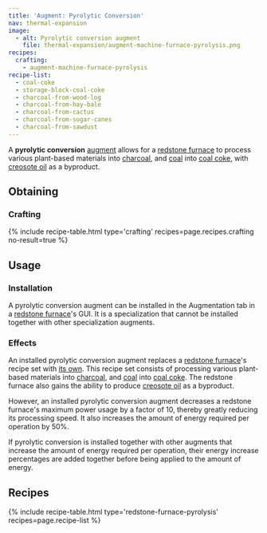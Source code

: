 ```yaml
---
title: 'Augment: Pyrolytic Conversion'
nav: thermal-expansion
image:
  - alt: Pyrolytic conversion augment
    file: thermal-expansion/augment-machine-furnace-pyrolysis.png
recipes:
  crafting:
    - augment-machine-furnace-pyrolysis
recipe-list:
  - coal-coke
  - storage-block-coal-coke
  - charcoal-from-wood-log
  - charcoal-from-hay-bale
  - charcoal-from-cactus
  - charcoal-from-sugar-canes
  - charcoal-from-sawdust
---
```


A **pyrolytic conversion** [augment](/docs/augments/) allows for a [redstone
furnace](/docs/redstone-furnace/) to process various plant-based materials into
[charcoal](https://minecraft.gamepedia.com/Charcoal), and
[coal](https://minecraft.gamepedia.com/Coal) into [coal coke](/docs/coal-coke/),
with [creosote oil](/docs/creosote-oil/) as a byproduct.


Obtaining
---------

### Crafting
{% include recipe-table.html type='crafting' recipes=page.recipes.crafting no-result=true %}


Usage
-----

### Installation
A pyrolytic conversion augment can be installed in the Augmentation tab in a
[redstone furnace](/docs/redstone-furnace/)'s GUI. It is a specialization that
cannot be installed together with other specialization augments.

### Effects
An installed pyrolytic conversion augment replaces a [redstone
furnace](/docs/redstone-furnace/)'s recipe set with [its own](#recipes). This
recipe set consists of processing various plant-based materials into
[charcoal](https://minecraft.gamepedia.com/Charcoal), and
[coal](https://minecraft.gamepedia.com/Coal) into [coal coke](/docs/coal-coke/).
The redstone furnace also gains the ability to produce [creosote
oil](/docs/creosote-oil/) as a byproduct.

However, an installed pyrolytic conversion augment decreases a redstone
furnace's maximum power usage by a factor of 10, thereby greatly reducing its
processing speed. It also increases the amount of energy required per operation
by 50%.

If pyrolytic conversion is installed together with other augments that increase
the amount of energy required per operation, their energy increase percentages
are added together before being applied to the amount of energy.


Recipes
-------

{% include recipe-table.html type='redstone-furnace-pyrolysis' recipes=page.recipe-list %}
